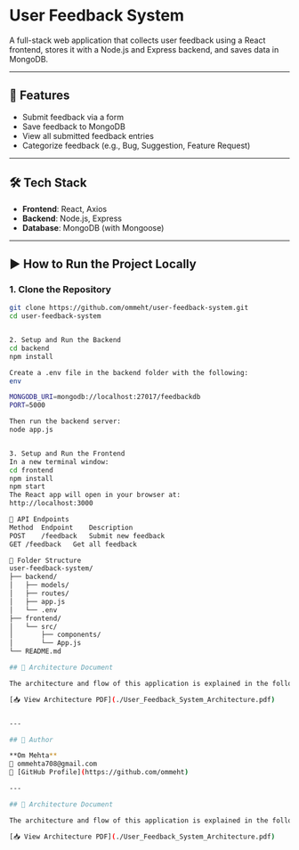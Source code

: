 # User Feedback System

A full-stack web application that collects user feedback using a React frontend, stores it with a Node.js and Express backend, and saves data in MongoDB.

---

## 🚀 Features

- Submit feedback via a form  
- Save feedback to MongoDB  
- View all submitted feedback entries  
- Categorize feedback (e.g., Bug, Suggestion, Feature Request)

---

## 🛠 Tech Stack

- **Frontend**: React, Axios  
- **Backend**: Node.js, Express  
- **Database**: MongoDB (with Mongoose)  

---

## ▶️ How to Run the Project Locally

### 1. Clone the Repository

```bash
git clone https://github.com/ommeht/user-feedback-system.git
cd user-feedback-system


2. Setup and Run the Backend
cd backend
npm install

Create a .env file in the backend folder with the following:
env

MONGODB_URI=mongodb://localhost:27017/feedbackdb
PORT=5000

Then run the backend server:
node app.js


3. Setup and Run the Frontend
In a new terminal window:
cd frontend
npm install
npm start
The React app will open in your browser at:
http://localhost:3000

📡 API Endpoints
Method	Endpoint	Description
POST	/feedback	Submit new feedback
GET	/feedback	Get all feedback

📁 Folder Structure
user-feedback-system/
├── backend/
│   ├── models/
│   ├── routes/
│   ├── app.js
│   └── .env
├── frontend/
│   └── src/
│       ├── components/
│       └── App.js
└── README.md

## 📄 Architecture Document

The architecture and flow of this application is explained in the following document:

[📥 View Architecture PDF](./User_Feedback_System_Architecture.pdf)


---

## 👤 Author

**Om Mehta**  
📧 ommehta708@gmail.com  
🔗 [GitHub Profile](https://github.com/ommeht)

---

## 📄 Architecture Document

The architecture and flow of this application is explained in the following document:

[📥 View Architecture PDF](./User_Feedback_System_Architecture.pdf)

